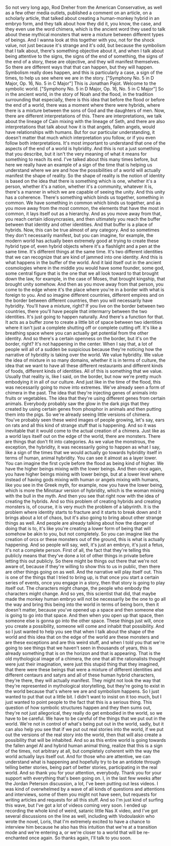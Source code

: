 So not very long ago, Rod Dreher from the American Conservative, as well as a few other media outlets, published a comment on an article, on a scholarly article, that talked about creating a human-monkey hybrid in an embryo form, and they talk about how they did it, you know, the case, and they even use the word chimera, which is the ancient word they used to talk about these mythical monsters that were a mixture between different types of beings. And I wanna look at this together with you, not for the shock value, not just because it's strange and it's odd, but because the symbolism that I talk about, there's something objective about it, and when I talk about being attentive to the signs, the signs of the end of something, the signs of the end of a story, these are objective, and they will manifest themselves. So there are different ways that that can happen, but they will happen. Symbolism really does happen, and this is particularly a case, a sign of the times, to help us see where we are in the story. ["Symphony No. 5 in D Major, Op. 16, No. 5 in C Major"] This is Jonathan Pajot. Welcome to the symbolic world. ["Symphony No. 5 in D Major, Op. 16, No. 5 in C Major"] So in the ancient world, in the story of Noah and the flood, in the tradition surrounding that especially, there is this idea that before the flood or before the end of a world, there was a moment where there were hybrids, where there is a mixture between the sons of God and the daughters of men. Now, there are different interpretations of this. There are interpretations, we talk about the lineage of Cain mixing with the lineage of Seth, and there are also interpretations that talk about how it is that angels, fallen angels, would have relationships with humans. But for our particular understanding, it doesn't matter that much which interpretation you follow, or if you even follow both interpretations. It's most important to understand that one of the aspects of the end of a world is hybridity. And this is not a just something that you describe, but it isn't the very meaning of what it means for something to reach its end. I've talked about this many times before, but here we really have an example of a sign of the time that is helping us understand where we are and how the possibilities of a world will actually manifest the shape of reality. So the shape of reality is the notion of identity is based on the idea that there is something which is one, whether it's a person, whether it's a nation, whether it's a community, whatever it is, there's a manner in which we are capable of seeing the unity. And this unity has a coherence. There's something which binds us together, something in common. We have something in common which binds us together, and as you move away from the most common, the elements that have the most in common, it lays itself out as a hierarchy. And as you move away from that, you reach certain idiosyncrasies, and then ultimately you reach the buffer between that identity and other identities. And that buffer is a place of hybrids. Now, this can be true almost of any category. And so sometimes they don't necessarily manifest, but you can imagine, for example, the modern world has actually been extremely good at trying to create these hybrid type of, even hybrid objects where it's a flashlight and a pen at the same time. It's different things at the same time. It's two different identities that we can recognize that are kind of jammed into one identity. And this is what happens in the buffer of the world. And it laid itself out in the ancient cosmologies where in the middle you would have some founder, some god, some central figure that is the one that we all look toward to that brought down the law, for example, in the case of Moses, that brought kingship, that brought unity somehow. And then as you move away from that person, you come to the edge where it's the place where you're in a border with what is foreign to you. And so imagine different countries, different empires and on the border between different countries, then you will necessarily have hybridity. You'll have a mixture, right? If you live on the border between two countries, there you'll have people that intermarry between the two identities. It's just going to happen naturally. And there's a function for that. It acts as a buffer zone to create a little bit of space between two identities where it isn't just a complete shutting off or complete cutting off. It's like a breathing space where you can actually get potential from the other identity. And so there's a certain openness on the border, but it's on the border, right? It's not happening in the center. When I say that, a lot of people will all of a sudden be suspicious because they're noticing how the narrative of hybridity is taking over the world. We value hybridity. We value the idea of mixture in so many domains, whether it is in terms of culture, the idea that we want to have all these different restaurants and different kinds of foods, different kinds of identities. All of this is something that we value. Usually that reality is, like I said, on the border, but now we're pretty much embodying it in all of our culture. And just like in the time of the flood, this was necessarily going to move into extremes. We've already seen a form of chimera in the past. The idea that they're injecting genes of animals into fruits or vegetables. The idea that they're using different genes from certain animals. Everybody probably saw the glow in the dark pigs that they created by using certain genes from phosphor in animals and then putting them into the pigs. So we're already seeing little versions of chimera. You've probably seen these weird images of people growing, let's say, ears on rats and all this kind of strange stuff that is happening. And so it was inevitable that it would come to the actual creation of a chimera. Just like as a world lays itself out on the edge of the world, there are monsters. There are things that don't fit into categories. As we value the monstrous, the exception, the hybridity, it was necessarily going to happen as what I say, like a sign of the times that we would actually go towards hybridity itself in terms of human, animal hybridity. You can see it almost as a layer lower. You can imagine the first cycle before the flood as being kind of higher. We have the higher beings mixing with the lower beings. And then once again, you have higher beings mixing with lower beings, but at a lower level where instead of having gods mixing with human or angels mixing with humans, like you see in the Greek myth, for example, now you have the lower being, which is more the Minotaur version of hybridity, which is the woman mixing with the bull in the myth. And then you see that right now with the idea of creating the hybrids. And so this problem of creating hybrids and creating monsters is, of course, it is very much the problem of a labyrinth. It is the problem where identity starts to fracture and it starts to break down and it brings about a lot of chaos, but it's also going to bring about other strange things as well. And people are already talking about how the danger of doing that is to, it's like you're creating a lower form of being that will somehow be akin to you, but not completely. So you can imagine like the creation of orcs or these monsters out of the ground, this is what is actually happening. And so people will say, well, it's just an embryo, it's just a fetus, it's not a complete person. First of all, the fact that they're telling this publicly means that they've done a lot of other things in private before letting this out publicly. So there might be things out there that we're not aware of, because if they're willing to show this to us in public, then there are other things going on as well. And the narrative will play itself out. This is one of the things that I tried to bring up, is that once you start a certain series of events, once you engage in a story, then that story is going to play itself out. The characters might change, the people who embody the characters might change. And so yes, this scientist that did, that maybe made the monkey human embryo will not be necessarily be the one to go all the way and bring this being into the world in terms of being born, then it doesn't matter, because you've opened up a space and then someone else is going to go into that space. And then when you open up that space, then someone else is gonna go into the other space. These things just will, once you create a possibility, someone will come and inhabit that possibility. And so I just wanted to help you see that when I talk about the shape of the world and this idea that on the edge of the world are these monsters and are these exceptions and are this weird stuff, and when I told you that we're going to see things that we haven't seen in thousands of years, this is already something that is on the horizon and that is appearing. That is the old mythological image of a chimera, the one that all the rationalists thought were just their imagination, were just this stupid thing that they imagined, that there were these beings that were a mixture of different identities and different centaurs and satyrs and all of these human hybrid characters, they're there, they will actually manifest. They might not look the way that they're represented in mythological storytelling, but they're going to exist in the world because that's where we are and symbolism happens. So I just wanted to put that out a little bit. I didn't want to insist on it too much, but I just wanted to point people to the fact that this is a serious thing. This question of how symbolic structures happen and they then sums out, they're not just allegorical, they really do get embodied in the world, so we have to be careful. We have to be careful of the things that we put out in the world. We're not in control of what's being put out in the world, sadly, but it can also help you see that if we put out real stories into the world, if we put out the versions of the real story into the world, then that will also create a possibility that will be inhabited. And so as this entire world is going towards the fallen angel AI and hybrid human animal thing, realize that this is a sign of the times, not arbitrary at all, but completely coherent with the way the world actually lays itself out. And for those who are attentive, we can understand what is happening and hopefully try to be an antidote through telling better stories, being part of better stories, participating in the real world. And so thank you for your attention, everybody. Thank you for your support with everything that's been going on. I, in the last few weeks after the Jordan Peterson discussion, a lot, I've been putting out less videos. I was kind of overwhelmed by a wave of all kinds of questions and attentions and interviews, some of them you might not have seen, but requests for writing articles and requests for all this stuff. And so I'm just kind of surfing this wave, but I've got a lot of videos coming very soon. I ended up recording the whole kind of weird, satanic little Nas X video, and I've got several discussions on the line as well, including with Vodoulaskin who wrote the novel, Loris, that I'm extremely excited to have a chance to interview him because he also has this intuition that we're at a transition mode and we're entering a, or we're closer to a world that will be re-enchanted once again. So thanks again, I'll talk to you soon.